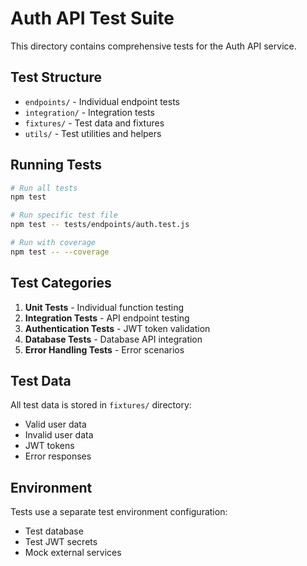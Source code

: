 # Auth API Test Suite

This directory contains comprehensive tests for the Auth API service.

## Test Structure

- `endpoints/` - Individual endpoint tests
- `integration/` - Integration tests
- `fixtures/` - Test data and fixtures
- `utils/` - Test utilities and helpers

## Running Tests

```bash
# Run all tests
npm test

# Run specific test file
npm test -- tests/endpoints/auth.test.js

# Run with coverage
npm test -- --coverage
```

## Test Categories

1. **Unit Tests** - Individual function testing
2. **Integration Tests** - API endpoint testing
3. **Authentication Tests** - JWT token validation
4. **Database Tests** - Database API integration
5. **Error Handling Tests** - Error scenarios

## Test Data

All test data is stored in `fixtures/` directory:
- Valid user data
- Invalid user data
- JWT tokens
- Error responses

## Environment

Tests use a separate test environment configuration:
- Test database
- Test JWT secrets
- Mock external services
